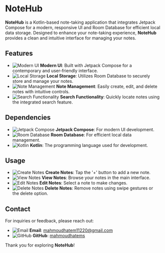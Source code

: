 # NoteHub

**NoteHub** is a Kotlin-based note-taking application that integrates Jetpack Compose for a modern, responsive UI and Room Database for efficient local data storage. Designed to enhance your note-taking experience, **NoteHub** provides a clean and intuitive interface for managing your notes.

## Features

- ![Modern UI](https://img.icons8.com/ios/50/000000/design.png) **Modern UI**: Built with Jetpack Compose for a contemporary and user-friendly interface.
- ![Local Storage](https://img.icons8.com/ios/50/000000/database.png) **Local Storage**: Utilizes Room Database to securely store and manage your notes.
- ![Note Management](https://img.icons8.com/ios/50/000000/todo-list.png) **Note Management**: Easily create, edit, and delete notes with intuitive controls.
- ![Search Functionality](https://img.icons8.com/ios/50/000000/search.png) **Search Functionality**: Quickly locate notes using the integrated search feature.

## Dependencies

- ![Jetpack Compose](https://img.icons8.com/ios/50/000000/jetpack.png) **Jetpack Compose**: For modern UI development.
- ![Room Database](https://img.icons8.com/ios/50/000000/database.png) **Room Database**: For efficient local data management.
- ![Kotlin](https://img.icons8.com/ios/50/000000/kotlin.png) **Kotlin**: The programming language used for development.

## Usage

- ![Create Notes](https://img.icons8.com/ios/50/000000/add.png) **Create Notes**: Tap the '+' button to add a new note.
- ![View Notes](https://img.icons8.com/ios/50/000000/visible.png) **View Notes**: Browse your notes in the main interface.
- ![Edit Notes](https://img.icons8.com/ios/50/000000/edit.png) **Edit Notes**: Select a note to make changes.
- ![Delete Notes](https://img.icons8.com/ios/50/000000/delete.png) **Delete Notes**: Remove notes using swipe gestures or the delete option.

## Contact

For inquiries or feedback, please reach out:

- ![Email](https://img.icons8.com/ios/50/000000/email.png) **Email**: mahmoudhatem11220@gmail.com
- ![GitHub](https://img.icons8.com/ios/50/000000/github.png) **GitHub**: [mahmoudhatems](https://github.com/mahmoudhatems)

Thank you for exploring **NoteHub**!
